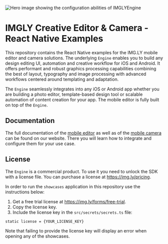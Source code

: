 ![Hero image showing the configuration abilities of IMGLYEngine](https://img.ly/static/cesdk_release_header_react_native.png)

# IMGLY Creative Editor & Camera - React Native Examples

This repository contains the React Native examples for the IMG.LY mobile editor and camera solutions.
The underlying `Engine` enables you to build any design editing UI, automation and creative workflow for iOS and Android.
It offers performant and robust graphics processing capabilities combining the best of layout, typography and image processing with advanced workflows centered around templating and adaptation.

The `Engine` seamlessly integrates into any iOS or Android app whether you are building a photo editor, template-based design tool or scalable automation of content creation for your app.
The mobile editor is fully built on top of the `Engine`.

## Documentation

The full documentation of the [mobile editor](https://img.ly/docs/cesdk/mobile-editor/quickstart?platform=react-native) as well as of the [mobile camera](https://img.ly/docs/cesdk/mobile-camera/quickstart?platform=react-native) can be found on our website.
There you will learn how to integrate and configure them for your use case.

## License

The `Engine` is a commercial product. To use it you need to unlock the SDK with a license file. You can purchase a license at https://img.ly/pricing.

In order to run the `showcases` application in this repository use the instructions below:

1. Get a free trial license at https://img.ly/forms/free-trial.
2. Copy the license key.
3. Include the license key in the `src/secrets/secrets.ts` file:

```
static license = {YOUR_LICENSE_KEY}
```

Note that failing to provide the license key will display an error when opening any of the showcases.
